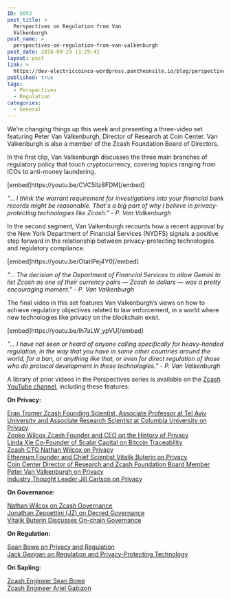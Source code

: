 ```yaml
---
ID: 5053
post_title: >
  Perspectives on Regulation from Van
  Valkenburgh
post_name: >
  perspectives-on-regulation-from-van-valkenburgh
post_date: 2018-09-29 13:29:42
layout: post
link: >
  https://dev-electriccoinco-wordpress.pantheonsite.io/blog/perspectives-on-regulation-from-van-valkenburgh/
published: true
tags:
  - Perspectives
  - Regulation
categories:
  - General
---
```

<!-- wp:html -->
<p>We’re changing things up this week and presenting a three-video set featuring Peter Van Valkenburgh, Director of Research at Coin Center. Van Valkenburgh is also a member of the Zcash Foundation Board of Directors.</p>
<p>In the first clip, Van Valkenburgh discusses the three main branches of regulatory policy that touch cryptocurrency, covering topics ranging from ICOs to anti-money laundering.</p>
[embed]https://youtu.be/CVC5lIz8FDM[/embed]
<p><i>“... I think the warrant requirement for investigations into your financial bank records might be reasonable. That's a big part of why I believe in privacy-protecting technologies like Zcash.” - P. Van Valkenburgh</i></p>
<p>In the second segment, Van Valkenburgh recounts how a recent approval by the New York Department of Financial Services (NYDFS) signals a positive step forward in the relationship between privacy-protecting technologies and regulatory compliance.</p>
[embed]https://youtu.be/OtatiPej4Y0[/embed]
<p><i>“... The decision of the Department of Financial Services to allow Gemini to list Zcash as one of their currency pairs — Zcash to dollars — was a pretty encouraging moment.” - P. Van Valkenburgh</i></p>
<p>The final video in this set features Van Valkenburgh’s views on how to achieve regulatory objectives related to law enforcement, in a world where new technologies like privacy on the blockchain exist.</p>
[embed]https://youtu.be/Ih7aLW_ypVU[/embed]
<p><i>“... I have not seen or heard of anyone calling specifically for heavy-handed regulation, in the way that you have in some other countries around the world, for a ban, or anything like that, or even for direct regulation of those who do protocol development in these technologies.” - P. Van Valkenburgh</i></p>
<p>A library of prior videos in the Perspectives series is available on the <a href="https://www.youtube.com/playlist?list=PLVm6KZ09QEQw3EvlfI-NcZUJ5NzFUyqxY" target="_blank" rel="noopener noreferrer">Zcash YouTube channel</a>, including these features:</p>
<p><b>On Privacy:</b></p>
<p><a href="https://youtu.be/qRypm80AOmM" target="_blank" rel="noopener noreferrer">Eran Tromer Zcash Founding Scientist, Associate Professor at Tel Aviv University and Associate Research Scientist at Columbia University on Privacy</a><br>
<a href="https://youtu.be/F92QSYIpSCk" target="_blank" rel="noopener noreferrer">Zooko Wilcox Zcash Founder and CEO on the History of Privacy</a><br>
<a href="https://youtu.be/4lI1s3rLPDo" target="_blank" rel="noopener noreferrer">Linda Xie Co-Founder of Scalar Capital on Bitcoin Traceability</a><br>
<a href="https://youtu.be/xyNbW5Mdhrw" target="_blank" rel="noopener noreferrer">Zcash CTO Nathan Wilcox on Privacy</a><br>
<a href="https://youtu.be/gcV9KlnW-dc" target="_blank" rel="noopener noreferrer">Ethereum Founder and Chief Scientist Vitalik Buterin on Privacy</a><br>
<a href="https://youtu.be/ATOSViH5YjY" target="_blank" rel="noopener noreferrer">Coin Center Director of Research and Zcash Foundation Board Member Peter Van Valkenburgh on Privacy</a><br>
<a href="https://youtu.be/yDm2XGrGIDQ" target="_blank" rel="noopener noreferrer">Industry Thought Leader Jill Carlson on Privacy</a>
</p>
<p><b>On Governance:</b></p>
<p><a href="https://youtu.be/CaRgCsreBDU" target="_blank" rel="noopener noreferrer">Nathan Wilcox on Zcash Governance
</a><br>
<a href="https://youtu.be/0q6j5Kcogwc" target="_blank" rel="noopener noreferrer">Jonathan Zeppettini (JZ) on Decred Governance</a><br>
<a href="https://youtu.be/w-CH_5il9aU" target="_blank" rel="noopener noreferrer">Vitalik Buterin Discusses On-chain Governance</a>
</p>
<p><b>On Regulation:</b></p>
<p><a href="https://youtu.be/jKjssvbYGCA" target="_blank" rel="noopener noreferrer">Sean Bowe on Privacy and Regulation</a><br>
<a href="https://youtu.be/o7gs4f8noHc" target="_blank" rel="noopener noreferrer">Jack Gavigan on Regulation and Privacy-Protecting Technology</a>
</p>
<p><b>On Sapling:</b></p>
<p><a href="https://youtu.be/KECoajyj8v8" target="_blank" rel="noopener noreferrer">Zcash Engineer Sean Bowe</a><br>
<a href="https://youtu.be/zPFhr546oYc" target="_blank" rel="noopener noreferrer">Zcash Engineer Ariel Gabizon</a></p>
<!-- /wp:html -->